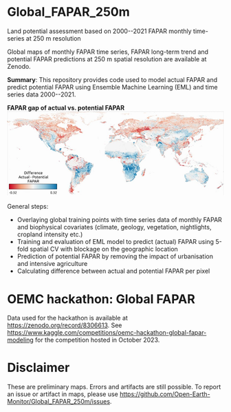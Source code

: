 # Global_FAPAR_250m
Land potential assessment based on 2000--2021 FAPAR monthly time-series at 250 m resolution

Global maps of monthly FAPAR time series, FAPAR long-term trend and potential FAPAR predictions at 250 m spatial resolution are available at Zenodo.

**Summary**: This repository provides code used to model actual FAPAR and predict potential FAPAR using Ensemble Machine Learning (EML) and time series data 2000--2021.  

**FAPAR gap of actual vs. potential FAPAR**
![Average FAPAR gap 2021 actual vs. potential](img/avg_diff_act_pot_fapar_map.jpg)

General steps:
- Overlaying global training points with time series data of monthly FAPAR and biophysical covariates (climate, geology, vegetation, nightlights, cropland intensity etc.)
- Training and evaluation of EML model to predict (actual) FAPAR using 5-fold spatial CV with blockage on the geographic location
- Prediction of potential FAPAR by removing the impact of urbanisation and intensive agriculture
- Calculating difference between actual and potential FAPAR per pixel

# OEMC hackathon: Global FAPAR
Data used for the hackathon is available at https://zenodo.org/record/8306613. 
See https://www.kaggle.com/competitions/oemc-hackathon-global-fapar-modeling for the competition hosted in October 2023. 

# Disclaimer
These are preliminary maps. Errors and artifacts are still possible. To report an issue or artifact in maps, please use https://github.com/Open-Earth-Monitor/Global_FAPAR_250m/issues.

